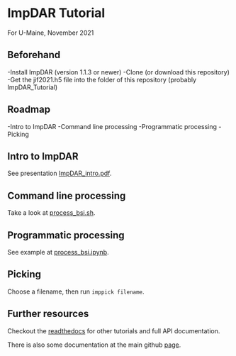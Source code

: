 # ImpDAR Tutorial
For U-Maine, November 2021

## Beforehand
-Install ImpDAR (version 1.1.3 or newer)
-Clone (or download this repository)
-Get the jif2021.h5 file into the folder of this repository (probably ImpDAR_Tutorial)

## Roadmap
-Intro to ImpDAR
-Command line processing
-Programmatic processing
-Picking

## Intro to ImpDAR
See presentation [ImpDAR_intro.pdf](./ImpDAR_intro.pdf).

## Command line processing
Take a look at [process_bsi.sh](./process_bsi.sh).

## Programmatic processing
See example at [process_bsi.ipynb](./process_bsi.ipynb).

## Picking
Choose a filename, then run `imppick filename`.

## Further resources
Checkout the [readthedocs](https://impdar.readthedocs.io/en/latest) for other tutorials and full API documentation.

There is also some documentation at the main github [page](https://github.com/dlilien/ImpDAR).
